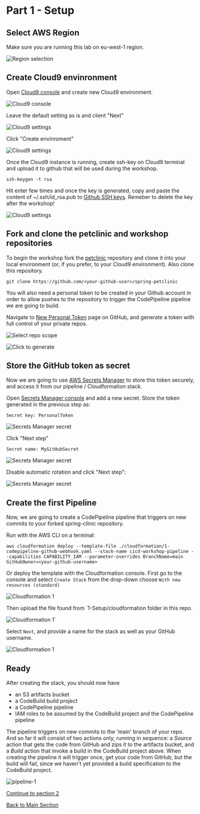 # Part 1 - Setup

## Select AWS Region

Make sure you are running this lab on eu-west-1 region. 

![Region selection](images/setup-reqion-1.png)

## Create Cloud9 envinronment

Open [Cloud9 console](https://eu-west-1.console.aws.amazon.com/cloud9) and create new Cloud9 environment.

![Cloud9 console](images/cloud9-1.png)

Leave the default setting as is and client "Next"

![Cloud9 settings](images/cloud9-2.png)

Click "Create envinroment"

![Cloud9 settings](images/cloud9-3.png)

Once the Cloud9 instance is running, create ssh-key on Cloud9 terminal and upload it to github that will be used during the workshop. 

```
ssh-keygen -t rsa
```

Hit enter few times and once the key is generated, copy and paste the content of ~/.ssh/id_rsa.pub to [Github SSH keys](https://github.com/settings/keys). Remeber to delete the key after the workshop!

![Cloud9 settings](images/cloud9-4.png)

## Fork and clone the petclinic and workshop repositories

To begin the workshop fork the [petclinic](https://github.com/spring-projects/spring-petclinic) repository and clone it into your local environment (or, if you prefer, to your 
Cloud9 environment). Also clone this repository. 

`git clone https://github.com/<your-github-user>/spring-petclinic`

You will also need a personal token to be created in your Github account in order to allow pushes to the repository to
trigger the CodePipeline pipeline we are going to build.

Navigate to [New Personal Token](https://github.com/settings/tokens/new) page on GitHub, and generate a token with full 
control of your private repos.

![Select repo scope](images/github-token-1.png)

![Click to generate](images/github-token-2.png)

## Store the GitHub token as secret

Now we are going to use [AWS Secrets Manager](https://aws.amazon.com/secrets-manager/) to store this token securely, and
access it from our pipeline / Cloudformation stack.

Open [Secrets Manager console](https://console.aws.amazon.com/secretsmanager/) and add a new secret. Store the token
generated in the previous step as: 

```
Secret key: PersonalToken
```

![Secrets Manager secret](images/secrets-manager-1.png)

Click "Next step"

```
Secret name: MyGitHubSecret
```

![Secrets Manager secret](images/secrets-manager-2.png)

Disable automatic rotation and click "Next step": 

![Secrets Manager secret](images/secrets-manager-3.png)

## Create the first Pipeline

Now, we are going to create a CodePipeline pipeline that triggers on new commits to your forked spring-clinic repository.

Run with the AWS CLI on a terminal:
```
aws cloudformation deploy --template-file ./cloudformation/1-codepipeline-github-webhook.yaml --stack-name cicd-workshop-pipeline --capabilities CAPABILITY_IAM --parameter-overrides BranchName=main GitHubOwner=<your-github-username>
```

Or deploy the template with the Cloudformation console. First go to the console and select `Create Stack` from the
drop-down choose `With new resources (standard)`

![Cloudformation 1](images/cloudformation-1.png)

Then upload the file found from `1-Setup/cloudformation folder in this repo.

![Cloudformation 1](images/cloudformation-2.png)`

Select `Next`, and provide a name for the stack as well as your GitHub username.

![Cloudformation 1](images/cloudformation-3.png)

## Ready

After creating the stack, you should now have

- an S3 artifacts bucket
- a CodeBuild build project
- a CodePipeline pipeline
- IAM roles to be assumed by the CodeBuild project and the CodePipeline pipeline

The pipeline triggers on new commits to the 'main' branch of your repo. And so far it will consist of two actions
only, running in sequence: a *Source* action that gets the code from GitHub and zips it to the artifacts bucket, and
a *Build* action that invoke a build in the CodeBuild project above.
When creating the pipeline it will trigger once, get your code from GitHub, but the build will fail, since we haven't
yet provided a build specification to the CodeBuild project.

![pipeline-1](./images/pipeline-1.png)

[Continue to section 2](../2-Build/README.md)

[Back to Main Section](../README.md)
